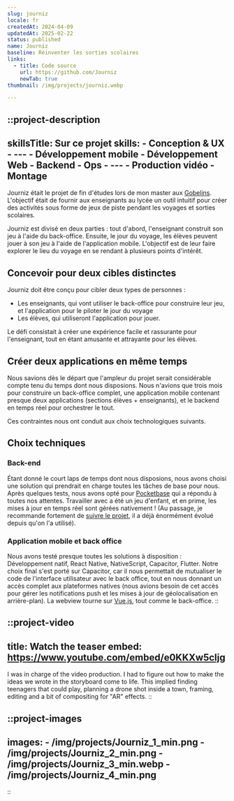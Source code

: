```yaml
---
slug: journiz
locale: fr
createdAt: 2024-04-09
updatedAt: 2025-02-22
status: published
name: Journiz
baseline: Réinventer les sorties scolaires
links:
  - title: Code source
    url: https://github.com/Journiz
    newTab: true
thumbnail: /img/projects/journiz.webp

---
```


::project-description
---
skillsTitle: Sur ce projet
skills:
    - Conception & UX
    - ---
    - Développement mobile
    - Développement Web
    - Backend
    - Ops
    - ---
    - Production vidéo
    - Montage
---

Journiz était le projet de fin d'études lors de mon master aux [Gobelins](https://www.gobelins.fr/). L'objectif était de fournir aux enseignants au lycée un outil intuitif pour créer des activités sous forme de jeux de piste pendant les voyages et sorties scolaires.

Journiz est divisé en deux parties : tout d'abord, l'enseignant construit son jeu à l'aide du back-office. Ensuite, le jour du voyage, les élèves peuvent jouer à son jeu à l'aide de l'application mobile. L'objectif est de leur faire explorer le lieu du voyage en se rendant à plusieurs points d'intérêt.

Concevoir pour deux cibles distinctes
-------------------------------------

Journiz doit être conçu pour cibler deux types de personnes :

- Les enseignants, qui vont utiliser le back-office pour construire leur jeu, et l'application pour le piloter le jour du voyage
- Les élèves, qui utiliseront l'application pour jouer.


Le défi consistait à créer une expérience facile et rassurante pour l'enseignant, tout en étant amusante et attrayante pour les élèves.

Créer deux applications en même temps
-------------------------------------

Nous savions dès le départ que l'ampleur du projet serait considérable compte tenu du temps dont nous disposions. Nous n'avions que trois mois pour construire un back-office complet, une application mobile contenant presque deux applications (sections élèves + enseignants), et le backend en temps réel pour orchestrer le tout.

Ces contraintes nous ont conduit aux choix technologiques suivants.

Choix techniques
----------------

### Back-end

Étant donné le court laps de temps dont nous disposions, nous avons choisi une solution qui prendrait en charge toutes les tâches de base pour nous. Après quelques tests, nous avons opté pour [Pocketbase](https://pocketbase.io/) qui a répondu à toutes nos attentes. Travailler avec a été un jeu d'enfant, et en prime, les mises à jour en temps réel sont gérées nativement ! (Au passage, je recommande fortement de [suivre le projet](https://github.com/pocketbase/pocketbase), il a déjà énormément évolué depuis qu'on l'a utilisé).

### Application mobile et back office

Nous avons testé presque toutes les solutions à disposition : Développement natif, React Native, NativeScript, Capacitor, Flutter. Notre choix final s'est porté sur Capacitor, car il nous permettait de mutualiser le code de l'interface utilisateur avec le back office, tout en nous donnant un accès complet aux plateformes natives (nous avions besoin de cet accès pour gérer les notifications push et les mises à jour de géolocalisation en arrière-plan). La webview tourne sur [Vue.js](https://www.vuejs.org/), tout comme le back-office.
::

::project-video
---
title: Watch the teaser
embed: https://www.youtube.com/embed/e0KKXw5cIjg
---
I was in charge of the video production. I had to figure out how to make the ideas we wrote in the storyboard come to life. This implied finding teenagers that could play, planning a drone shot inside a town, framing, editing and a bit of compositing for "AR" effects.
::

::project-images
---
images:
    - /img/projects/Journiz_1_min.png
    - /img/projects/Journiz_2_min.png
    - /img/projects/Journiz_3_min.webp
    - /img/projects/Journiz_4_min.png
---
::
